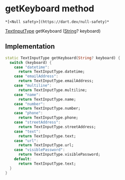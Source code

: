 


# getKeyboard method




    *[<Null safety>](https://dart.dev/null-safety)*




[TextInputType](https://api.flutter.dev/flutter/services/TextInputType-class.html) getKeyboard
([String](https://api.flutter.dev/flutter/dart-core/String-class.html)? keyboard)








## Implementation

```dart
static TextInputType getKeyboard(String? keyboard) {
  switch (keyboard) {
    case "datetime":
      return TextInputType.datetime;
    case "emailAddress":
      return TextInputType.emailAddress;
    case "multiline":
      return TextInputType.multiline;
    case "name":
      return TextInputType.name;
    case "number":
      return TextInputType.number;
    case "phone":
      return TextInputType.phone;
    case "streetAddress":
      return TextInputType.streetAddress;
    case "text":
      return TextInputType.text;
    case "url":
      return TextInputType.url;
    case "visiblePassword":
      return TextInputType.visiblePassword;
    default:
      return TextInputType.text;
  }
}
```







